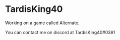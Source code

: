 # TardisKing40
Working on a game called Alternate.

You can contact me on discord at TardisKing40#0391
